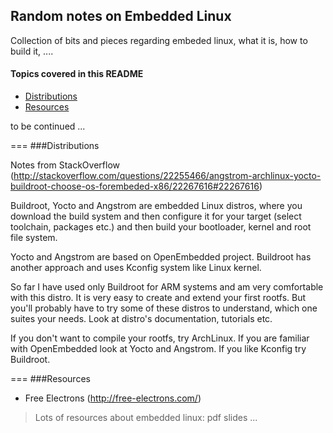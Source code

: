 ## Random notes on Embedded Linux

Collection of bits and pieces regarding embeded linux, what it is, how to build it, ....


#### Topics covered in this README

- [Distributions](#distributions)
- [Resources](#resources)

to be continued ...

===
###Distributions

Notes from StackOverflow (http://stackoverflow.com/questions/22255466/angstrom-archlinux-yocto-buildroot-choose-os-forembeded-x86/22267616#22267616)

Buildroot, Yocto and Angstrom are embedded Linux distros, where you download the build system and then configure it for your target (select toolchain, packages etc.) and then build your bootloader, kernel and root file system.

Yocto and Angstrom are based on OpenEmbedded project. Buildroot has another approach and uses Kconfig system like Linux kernel.

So far I have used only Buildroot for ARM systems and am very comfortable with this distro. It is very easy to create and extend your first rootfs. But you'll probably have to try some of these distros to understand, which one suites your needs. Look at distro's documentation, tutorials etc.

If you don't want to compile your rootfs, try ArchLinux. If you are familiar with OpenEmbedded look at Yocto and Angstrom. If you like Kconfig try Buildroot.


===
###Resources

- Free Electrons (http://free-electrons.com/)

> Lots of resources about embedded linux: pdf slides ...




